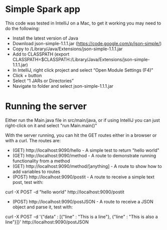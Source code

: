 # Simple Spark app
This code was tested in IntelliJ on a Mac, to get it working you may need to do the following:

- Install the latest version of Java
- Download json-simple-1.1.1.jar (https://code.google.com/p/json-simple/)
- Copy to /Library/Java/Extensions/json-simple-1.1.1.jar
- Add to CLASSPATH (export CLASSPATH=$CLASSPATH:/Library/Java/Extensions/json-simple-1.1.1.jar)
- In IntelliJ, right click project and select “Open Module Settings (F4)"
- Click + button
- Select “1 JARs or Directories”
- Navigate to folder and select json-simple-1.1.1.jar

# Running the server
Either run the Main.java file in src/main/java, or if using IntelliJ you can just right-click on it and select "run Main.main()"

With the server running, you can hit the GET routes either in a browser or with a curl. The routes are:

- (GET) http://localhost:9090/hello - A simple test to return "hello world"
- (GET) http://localhost:9090/method - A route to demonstrate running functionality from a method
- (GET) http://localhost:9090/method/[anything] - A route to show how to add variables to routes
- (POST) http://localhost:9090/postit - A route to receive a simple text post, test with:

curl -X POST -d "hello world" http://localhost:9090/postit
- (POST) http://localhost:9090/postJSON - A route to receive a JSON object and parse it, test with:

curl -X POST -d '{"data" : [{"line" : "This is a line"}, {"line" : "This is also a line"}]}' http://localhost:9090/postJSON

